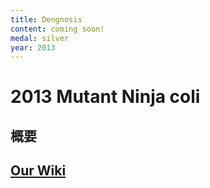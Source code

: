 ```yaml
---
title: Dengnosis
content: coming soon!
medal: silver
year: 2013
---
```

# 2013 Mutant Ninja coli

## 概要

## [Our Wiki](https://2013.igem.org/Team:Tokyo_Tech)